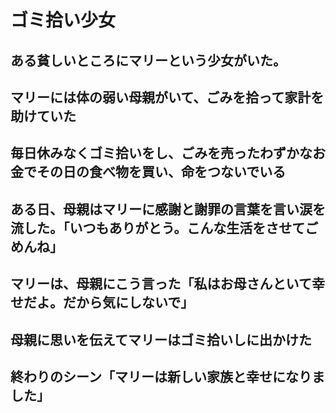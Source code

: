 # ゴミ拾い少女
## ある貧しいところにマリーという少女がいた。
## マリーには体の弱い母親がいて、ごみを拾って家計を助けていた
## 毎日休みなくゴミ拾いをし、ごみを売ったわずかなお金でその日の食べ物を買い、命をつないでいる
## ある日、母親はマリーに感謝と謝罪の言葉を言い涙を流した。「いつもありがとう。こんな生活をさせてごめんね」
## マリーは、母親にこう言った「私はお母さんといて幸せだよ。だから気にしないで」
## 母親に思いを伝えてマリーはゴミ拾いしに出かけた
## 終わりのシーン「マリーは新しい家族と幸せになりました」
